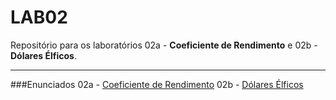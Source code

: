 # LAB02
Repositório para os laboratórios 02a - **Coeficiente de Rendimento** e 02b - **Dólares Élficos**.


***

###Enunciados
02a - [Coeficiente de Rendimento](https://susy.ic.unicamp.br:9999/mc102wy/02a/enunc.html) 
02b - [Dólares Élficos](https://susy.ic.unicamp.br:9999/mc102wy/02b/enunc.html) 




